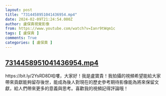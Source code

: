 ```yaml
---
layout: post
title: "7314458951041436954.mp4"
date: 2024-02-09T21:24:54.000Z
author: 盧保貴視覺影像
from: https://www.youtube.com/watch?v=Ianr9tWqm1c
tags: [ 盧保貴 ]
comments: True
categories: [ 盧保貴 ]
---
```

<!--1707513894000-->
[7314458951041436954.mp4](https://www.youtube.com/watch?v=Ianr9tWqm1c)
------

<div>
https://bit.ly/2YsRD8D哈嘍，大家好！我是盧寶貴！我拍攝的視頻希望能給大家帶來貢獻能夠留存後世，能成為後人對現在的歷史參考期待影像能為將來保留文獻，給人們帶來更多的意義與思考。喜歡我的視頻記得評論哦！
</div>
